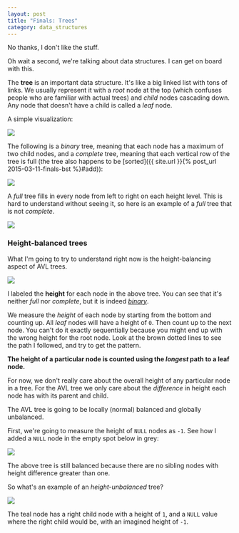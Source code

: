 ```yaml
---
layout: post
title: "Finals: Trees"
category: data_structures
---
```


No thanks, I don't like the stuff.

Oh wait a second, we're talking about data structures. I can get on board with this.

The **tree** is an important data structure. It's like a big linked list with tons of links. We usually represent it with a *root* node at the top (which confuses people who are familiar with actual trees) and *child* nodes cascading down. Any node that doesn't have a child is called a *leaf* node. 

A simple visualization:

<img class="wide" src="{{ site.url }}/assets/comp/simple-tree.png"/>

The following is a *binary* tree, meaning that each node has a maximum of two child nodes, and a *complete* tree, meaning that each vertical row of the tree is full (the tree also happens to be [sorted]({{ site.url }}{% post_url 2015-03-11-finals-bst %}#add)):

<img class="wide" src="{{ site.url }}/assets/comp/bst.png"/>

A *full* tree fills in every node from left to right on each height level. This is hard to understand without seeing it, so here is an example of a *full* tree that is not *complete*.

<img class="wide" src="{{ site.url }}/assets/comp/full-tree.png"/>







<h3 class="anchor" id="height-balanced">Height-balanced trees</h3>

What I'm going to try to understand right now is the height-balancing aspect of AVL trees.

<img class="wide" src="{{ site.url }}/assets/comp/tree-height.png"/>

I labeled the **height** for each node in the above tree. You can see that it's neither *full* nor *complete*, but it is indeed <a href="#" class="tooltip-bottom" data-tooltip="Each node has two children.">*binary*</a>.

We measure the *height* of each node by starting from the bottom and counting up. All *leaf* nodes will have a height of `0`. Then count up to the next node. You can't do it exactly sequentially because you might end up with the wrong height for the root node. Look at the brown dotted lines to see the path I followed, and try to get the pattern.

**The height of a particular node is counted using the *longest* path to a leaf node.**

For now, we don't really care about the overall height of any particular node in a tree. For the AVL tree we only care about the *difference* in height each node has with its parent and child.

The AVL tree is going to be locally (normal) balanced and globally unbalanced.

First, we're going to measure the height of `NULL` nodes as `-1`. See how I added a `NULL` node in the empty spot below in grey:

<img class="wide" src="{{ site.url }}/assets/comp/tree-null-height.png"/>

The above tree is still balanced because there are no sibling nodes with height difference greater than one.

So what's an example of an *height-unbalanced* tree? 

<img class="wide" src="{{ site.url }}/assets/comp/tree-unbalanced-height.png"/>

The teal node has a right child node with a height of `1`, and a `NULL` value where the right child would be, with an imagined height of `-1`.